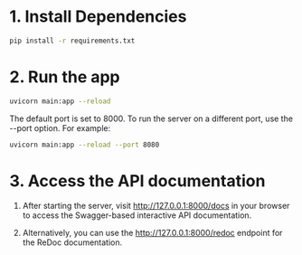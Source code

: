 # 1. Install Dependencies
```bash
pip install -r requirements.txt
```

# 2. Run the app
```bash
uvicorn main:app --reload
```
The default port is set to 8000. To run the server on a different port, use the --port option. For example:
```bash
uvicorn main:app --reload --port 8080
```

# 3. Access the API documentation
1. After starting the server, visit http://127.0.0.1:8000/docs in your browser to access the Swagger-based interactive API documentation.

2. Alternatively, you can use the http://127.0.0.1:8000/redoc endpoint for the ReDoc documentation.
